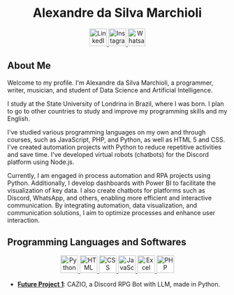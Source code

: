 # <div align="center">Alexandre da Silva Marchioli</div>

<div align="center">
    <a href="https://www.linkedin.com/in/alexandre-marchioli/" target="_blank">
        <img src="https://upload.wikimedia.org/wikipedia/commons/8/81/LinkedIn_icon.svg" alt="LinkedIn" width="40" height="40">
    </a>
    <a href="https://www.instagram.com/alexandre.marchioli/" target="_blank">
        <img src="https://upload.wikimedia.org/wikipedia/commons/e/e7/Instagram_logo_2016.svg" alt="Instagram" width="40" height="40">
    </a>
    <a href="https://api.whatsapp.com/send?phone=5543999102235" target="_blank">
        <img src="https://upload.wikimedia.org/wikipedia/commons/6/6b/WhatsApp.svg" alt="Whatsapp" width="40" height="40">
    </a>
</div>

## About Me
Welcome to my profile. I'm Alexandre da Silva Marchioli, a programmer, writer, musician, and student of Data Science and Artificial Intelligence.

I study at the State University of Londrina in Brazil, where I was born. I plan to go to other countries to study and improve my programming skills and my English.

I've studied various programming languages on my own and through courses, such as JavaScript, PHP, and Python, as well as HTML 5 and CSS. I've created automation projects with Python to reduce repetitive activities and save time. I've developed virtual robots (chatbots) for the Discord platform using Node.js.

Currently, I am engaged in process automation and RPA projects using Python. Additionally, I develop dashboards with Power BI to facilitate the visualization of key data. I also create chatbots for platforms such as Discord, WhatsApp, and others, enabling more efficient and interactive communication.
By integrating automation, data visualization, and communication solutions, I aim to optimize processes and enhance user interaction.
## Programming Languages ​​and Softwares

<div align="center">
    <a href="https://www.python.org/" target="_blank">
        <img src="https://img.icons8.com/color/48/000000/python.png" alt="Python" width="40" height="40">
    </a>
    <a href="https://developer.mozilla.org/en-US/docs/Web/HTML" target="_blank">
        <img src="https://img.icons8.com/color/48/000000/html-5.png" alt="HTML" width="40" height="40">
    </a>
    <a href="https://developer.mozilla.org/en-US/docs/Web/CSS" target="_blank">
        <img src="https://img.icons8.com/color/48/000000/css3.png" alt="CSS" width="40" height="40">
    </a>
    <a href="https://developer.mozilla.org/en-US/docs/Web/JavaScript" target="_blank">
        <img src="https://img.icons8.com/color/48/000000/javascript.png" alt="JavaScript" width="40" height="40">
    </a>
    <a href="https://www.microsoft.com/en-us/microsoft-365/excel" target="_blank">
        <img src="https://img.icons8.com/color/48/000000/microsoft-excel-2019.png" alt="Excel" width="40" height="40">
    </a>
    <a href="https://www.php.net/" target="_blank">
        <img src="https://img.icons8.com/color/48/000000/php.png" alt="PHP" width="40" height="40">
    </a>
</div>

- **[Future Project 1](#)**: CAZIO, a Discord RPG Bot with LLM, made in Python.
